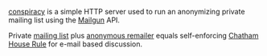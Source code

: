 [conspiracy] is a simple HTTP server used to run an anonymizing private
mailing list using the [Mailgun] API.

[conspiracy]: https://npmjs.com/packages/conspiracy

[Mailgun]: https://mailgun.com

Private [mailing list] plus [anonymous remailer] equals self-enforcing
[Chatham House Rule] for e-mail based discussion.

[mailing list]: https://en.wikipedia.org/wiki/Electronic_mailing_list

[anonymous remailer]: https://en.wikipedia.org/wiki/Anonymous_remailer

[Chatham House Rule]: https://www.chathamhouse.org/about/chatham-house-rule
